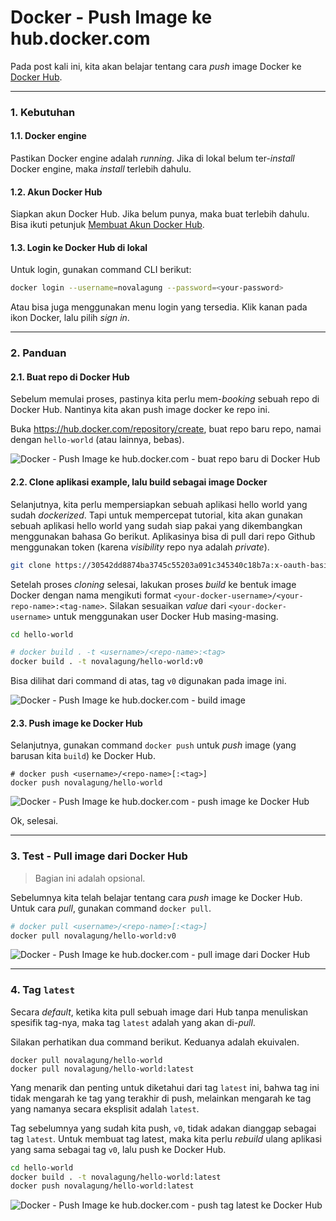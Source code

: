 # Docker - Push Image ke hub.docker.com

Pada post kali ini, kita akan belajar tentang cara *push* image Docker ke [Docker Hub](https://hub.docker.com/).

---

### 1. Kebutuhan

#### 1.1. Docker engine

Pastikan Docker engine adalah *running*. Jika di lokal belum ter-*install* Docker engine, maka *install* terlebih dahulu.

#### 1.2. Akun Docker Hub

Siapkan akun Docker Hub. Jika belum punya, maka buat terlebih dahulu. Bisa ikuti petunjuk [Membuat Akun Docker Hub](docker-hub-membuat-akun.md).

#### 1.3. Login ke Docker Hub di lokal

Untuk login, gunakan command CLI berikut:

```bash
docker login --username=novalagung --password=<your-password>
```

Atau bisa juga menggunakan menu login yang tersedia. Klik kanan pada ikon Docker, lalu pilih *sign in*.

---

### 2. Panduan

#### 2.1. Buat repo di Docker Hub

Sebelum memulai proses, pastinya kita perlu mem-*booking* sebuah repo di Docker Hub. Nantinya kita akan push image docker ke repo ini.

Buka https://hub.docker.com/repository/create, buat repo baru repo, namai dengan `hello-world` (atau lainnya, bebas).

![Docker - Push Image ke hub.docker.com - buat repo baru di Docker Hub](https://i.imgur.com/uvLjxqv.png)

#### 2.2. Clone aplikasi example, lalu build sebagai image Docker

Selanjutnya, kita perlu mempersiapkan sebuah aplikasi hello world yang sudah *dockerized*. Tapi untuk mempercepat tutorial, kita akan gunakan sebuah aplikasi hello world yang sudah siap pakai yang dikembangkan menggunakan bahasa Go berikut. Aplikasinya bisa di pull dari repo Github menggunakan token (karena *visibility* repo nya adalah *private*).

```bash
git clone https://30542dd8874ba3745c55203a091c345340c18b7a:x-oauth-basic@github.com/novalagung/hello-world.git
```

Setelah proses *cloning* selesai, lakukan proses *build* ke bentuk image Docker dengan nama mengikuti format `<your-docker-username>/<your-repo-name>:<tag-name>`. Silakan sesuaikan *value* dari `<your-docker-username>` untuk menggunakan user Docker Hub masing-masing.

```bash
cd hello-world

# docker build . -t <username>/<repo-name>:<tag>
docker build . -t novalagung/hello-world:v0
```

Bisa dilihat dari command di atas, tag `v0` digunakan pada image ini.

![Docker - Push Image ke hub.docker.com - build image](https://i.imgur.com/aiduEji.png)

#### 2.3. Push image ke Docker Hub

Selanjutnya, gunakan command `docker push` untuk *push* image (yang barusan kita `build`) ke Docker Hub.

```
# docker push <username>/<repo-name>[:<tag>]
docker push novalagung/hello-world
```

![Docker - Push Image ke hub.docker.com - push image ke Docker Hub](https://i.imgur.com/TUy6Ffa.png)

Ok, selesai.

---

### 3. Test - Pull image dari Docker Hub

> Bagian ini adalah opsional.

Sebelumnya kita telah belajar tentang cara *push* image ke Docker Hub. Untuk cara *pull*, gunakan command `docker pull`.

```bash
# docker pull <username>/<repo-name>[:<tag>]
docker pull novalagung/hello-world:v0
```

![Docker - Push Image ke hub.docker.com - pull image dari Docker Hub](https://i.imgur.com/tdRlNr7.png)

---

### 4. Tag `latest`

Secara *default*, ketika kita pull sebuah image dari Hub tanpa menuliskan spesifik tag-nya, maka tag `latest` adalah yang akan di-*pull*.

Silakan perhatikan dua command berikut. Keduanya adalah ekuivalen.

```
docker pull novalagung/hello-world
docker pull novalagung/hello-world:latest
```

Yang menarik dan penting untuk diketahui dari tag `latest` ini, bahwa tag ini tidak mengarah ke tag yang terakhir di push, melainkan mengarah ke tag yang namanya secara eksplisit adalah `latest`.

Tag sebelumnya yang sudah kita push, `v0`, tidak adakan dianggap sebagai tag `latest`. Untuk membuat tag latest, maka kita perlu *rebuild* ulang aplikasi yang sama sebagai tag `v0`, lalu push ke Docker Hub.

```bash
cd hello-world
docker build . -t novalagung/hello-world:latest
docker push novalagung/hello-world:latest
```

![Docker - Push Image ke hub.docker.com - push tag latest ke Docker Hub](https://i.imgur.com/6y0MEEA.png)
